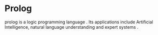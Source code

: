 # Prolog
prolog is a logic programming language . Its applications include Artificial Intelligence, natural language understanding and expert systems .
